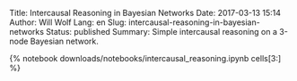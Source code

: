Title: Intercausal Reasoning in Bayesian Networks
Date: 2017-03-13 15:14
Author: Will Wolf
Lang: en
Slug: intercausal-reasoning-in-bayesian-networks
Status: published
Summary: Simple intercausal reasoning on a 3-node Bayesian network.

{% notebook downloads/notebooks/intercausal_reasoning.ipynb cells[3:] %}
